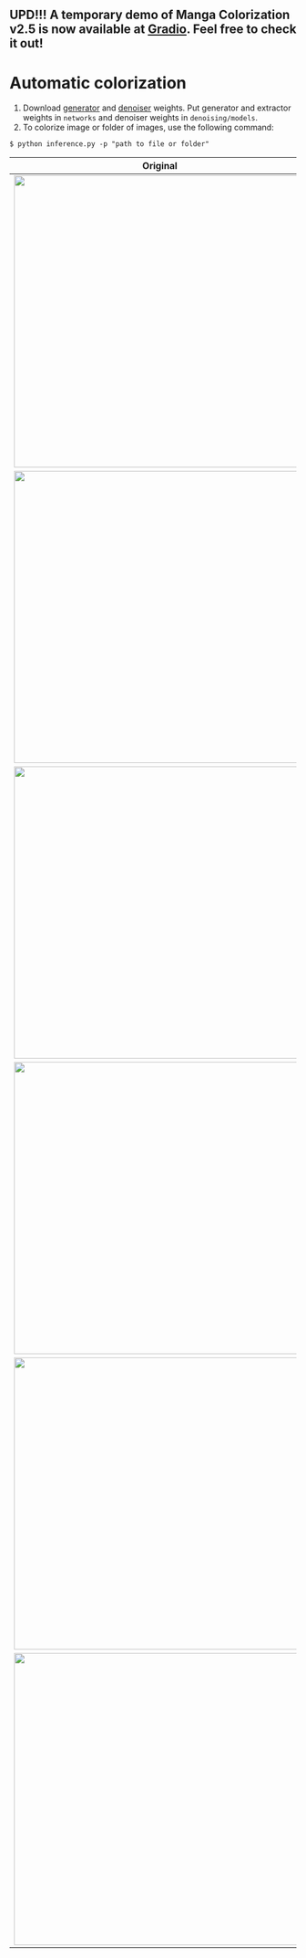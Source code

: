 ## **UPD!!!** **A temporary demo of Manga Colorization v2.5 is now available at [Gradio](https://9884527a5a5c857649.gradio.live/). Feel free to check it out!**


# Automatic colorization

1. Download [generator](https://drive.google.com/file/d/1qmxUEKADkEM4iYLp1fpPLLKnfZ6tcF-t/view?usp=sharing) and [denoiser](https://drive.google.com/file/d/161oyQcYpdkVdw8gKz_MA8RD-Wtg9XDp3/view?usp=sharing) weights. Put generator and extractor weights in `networks` and denoiser weights in `denoising/models`.
2. To colorize image or folder of images, use the following command:
```
$ python inference.py -p "path to file or folder"
```

| Original      | Colorization      |
|------------|-------------|
| <img src="figures/bw1.jpg" width="512"> | <img src="figures/color1.png" width="512"> |
| <img src="figures/bw2.jpg" width="512"> | <img src="figures/color2.png" width="512"> |
| <img src="figures/bw3.jpg" width="512"> | <img src="figures/color3.png" width="512"> |
| <img src="figures/bw4.jpg" width="512"> | <img src="figures/color4.png" width="512"> |
| <img src="figures/bw5.jpg" width="512"> | <img src="figures/color5.png" width="512"> |
| <img src="figures/bw6.jpg" width="512"> | <img src="figures/color6.png" width="512"> |
